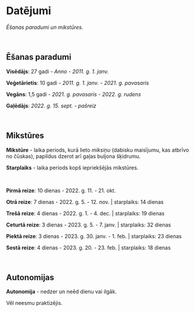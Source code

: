 # Datējumi

*Ēšanas paradumi un mikstūres.*

</br>

## Ēšanas paradumi

**Visēdājs**: 27 gadi - *Anno - 2011. g. 1. janv.*

**Veģetārietis**: 10 gadi - *2011. g. 1. janv. - 2021. g. pavasaris*

**Vegāns**: 1,5 gadi - *2021. g. pavasaris - 2022. g. rudens*

**Gaļēdājs**: *2022. g. 15. sept. - pašreiz*

</br>

## Mikstūres

**Mikstūre** - laika periods, kurā lieto *miksiņu* (dabisku maisījumu, kas atbrīvo no čūskas), papildus dzerot arī gaļas buljona šķidrumu.

**Starplaiks** - laika periods kopš iepriekšējās mikstūres.

</br>

**Pirmā reize**: 10 dienas - 2022. g. 11. - 21. okt.

**Otrā reize**: 7 dienas - 2022. g. 5. - 12. nov. | starplaiks: 14 dienas

**Trešā reize**: 4 dienas - 2022. g. 1. - 4. dec. | starplaiks: 19 dienas

**Ceturtā reize**: 3 dienas - 2023. g. 5. - 7. janv. | starplaiks: 32 dienas

**Piektā reize**: 3 dienas - 2023. g. 30. janv. - 1. feb. | starplaiks: 23 dienas

**Sestā reize**: 4 dienas - 2023. g. 20. - 23. feb. | starplaiks: 18 dienas

</br>

## Autonomijas

**Autonomija** - nedzer un neēd dienu vai ilgāk.

Vēl neesmu praktizējis.
